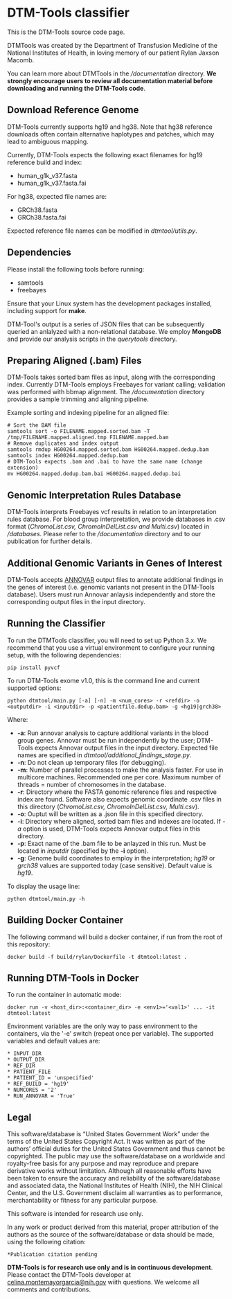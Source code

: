 # DTM-Tools classifier
This is the DTM-Tools source code page. 

DTMTools was created by the Department of Transfusion Medicine of the National Institutes of Health, in loving memory of our patient Rylan Jaxson Macomb.

You can learn more about DTMTools in the _/documentation_ directory. **We strongly encourage users to review all documentation material before downloading and running the DTM-Tools code**.

## Download Reference Genome

DTM-Tools currently supports hg19 and hg38. Note that hg38 reference downloads often contain alternative haplotypes and patches, which may lead to ambiguous mapping. 

Currently, DTM-Tools expects the following exact filenames for hg19 reference build and index:

* human\_g1k\_v37.fasta
* human\_g1k\_v37.fasta.fai

For hg38, expected file names are:

* GRCh38.fasta
* GRCh38.fasta.fai

Expected reference file names can be modified in _dtmtool/utils.py_.

## Dependencies
Please install the following tools before running:

* samtools
* freebayes

Ensure that your Linux system has the development packages installed, including support for **make**.

DTM-Tool's output is a series of JSON files that can be subsequently queried an anlalyzed with a non-relational database. We employ **MongoDB** and provide our analysis scripts in the _querytools_ directory.

## Preparing Aligned (.bam) Files

DTM-Tools takes sorted bam files as input, along with the corresponding index. Currently DTM-Tools employs Freebayes for variant calling; validation was performed with bbmap alignment. The  _/documentation_ directory provides a sample trimming and aligning pipeline. 

Example sorting and indexing pipeline for an aligned file:	

	# Sort the BAM file
	samtools sort -o FILENAME.mapped.sorted.bam -T /tmp/FILENAME.mapped.aligned.tmp FILENAME.mapped.bam
	# Remove duplicates and index output
	samtools rmdup HG00264.mapped.sorted.bam HG00264.mapped.dedup.bam
	samtools index HG00264.mapped.dedup.bam 
	# DTM-Tools expects .bam and .bai to have the same name (change extension)
	mv HG00264.mapped.dedup.bam.bai HG00264.mapped.dedup.bai
	
## Genomic Interpretation Rules Database

DTM-Tools interprets Freebayes vcf results in relation to an interpretation rules database. For blood group interpretation, we provide databases in .csv format (_ChromoList.csv, ChromoInDelList.csv and Multi.csv_) located in _/databases_. Please refer to the _/documentation_ directory and to our publication for further details.

## Additional Genomic Variants in Genes of Interest
[Annovar webpage]: http://annovar.openbioinformatics.org/en/latest/
DTM-Tools accepts [ANNOVAR][Annovar webpage] output files to annotate additional findings in the genes of interest (i.e. genomic variants not present in the DTM-Tools database). Users must run Annovar anlaysis independently and store the corresponding output files in the input directory.

## Running the Classifier

To run the DTMTools classifier, you will need to set up Python 3.x. We recommend that you use a virtual environment to configure your running setup, with the following dependencies:

	pip install pyvcf
	
To run DTM-Tools exome v1.0, this is the command line and current supported options:

	python dtmtool/main.py [-a] [-n] -m <num_cores> -r <refdir> -o <outputdir> -i <inputdir> -p <patientfile.dedup.bam> -g <hg19|grch38>
		
Where:

- **-a**: Run annovar analysis to capture additional variants in the blood group genes. Annovar must be run independently by the user; DTM-Tools expects Annovar output files in the input directory. Expected file names are specified in _dtmtool/additional\_findings\_stage.py_.
- **-n**: Do not clean up temporary files (for debugging).
- **-m**: Number of parallel processes to make the analysis faster. For use in multicore machines. Recommended one per core. Maximum number of threads = number of chromosomes in the database.
- **-r**: Directory where the FASTA genomic reference files and respective index are found. Software also expects genomic coordinate .csv files in this directory (_ChromoList.csv, ChromoInDelList.csv, Multi.csv_).
- **-o**: Ouptut will be written as a .json file in this specified directory.
- **-i**: Directory where aligned, sorted bam files and indexes are located. If _-a_ option is used, DTM-Tools expects Annovar output files in this directory.
- **-p**: Exact name of the .bam file to be anlayzed in this run. Must be located in _inputdir_ (specified by the **-i** option).
- **-g**: Genome build coordinates to employ in the interpretation;  *hg19* or *grch38* values are supported today (case sensitive). Default value is _hg19_.

To display the usage line:

```
python dtmtool/main.py -h
```

## Building Docker Container

The following command will build a docker container, if run from the root of this repository:

```
docker build -f build/rylan/Dockerfile -t dtmtool:latest .
```

## Running DTM-Tools in Docker
To run the container in automatic mode:
```
docker run -v <host_dir>:<container_dir> -e <env1>='<val1>' ... -it dtmtool:latest
```

Environment variables are the only way to pass environment to the containers, via the '-e' switch (repeat once per variable).
The supported variables and default values are:

```
* INPUT_DIR
* OUTPUT_DIR
* REF_DIR
* PATIENT_FILE
* PATIENT_ID = 'unspecified'
* REF_BUILD = 'hg19'
* NUMCORES = '2'
* RUN_ANNOVAR = 'True'
```
## Legal

This software/database is “United States Government Work” under the terms of the United States Copyright Act. It was written as part of the authors’ official duties for the United States Government and thus cannot be copyrighted. The public may use the software/database on a worldwide and royalty-free basis for any purpose and may reproduce and prepare derivative works without limitation. Although all reasonable efforts have been taken to ensure the accuracy and reliability of the software/database and associated data, the National Institutes of Health (NIH), the NIH Clinical Center, and the U.S. Government disclaim all warranties as to performance, merchantability or fitness for any particular purpose.

This software is intended for research use only.

In any work or product derived from this material, proper attribution of the authors as the source of the software/database or data should be made, using the following citation:

```
*Publication citation pending
```

**DTM-Tools is for research use only and is in continuous development**. Please contact the DTM-Tools developer at <celina.montemayorgarcia@nih.gov> wiith questions. We welcome all comments and contributions.

